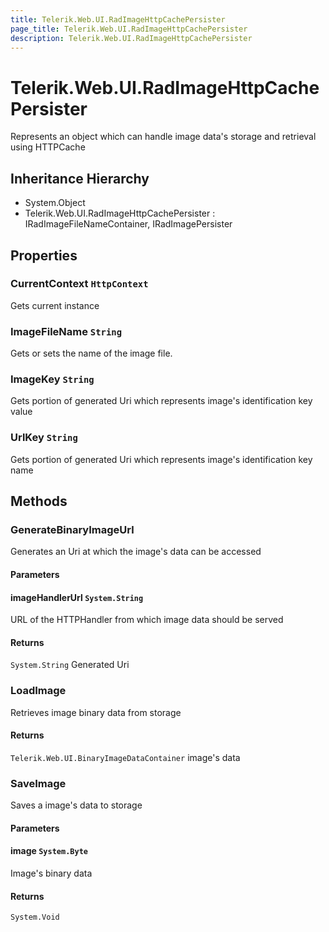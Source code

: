 ```yaml
---
title: Telerik.Web.UI.RadImageHttpCachePersister
page_title: Telerik.Web.UI.RadImageHttpCachePersister
description: Telerik.Web.UI.RadImageHttpCachePersister
---
```


# Telerik.Web.UI.RadImageHttpCachePersister

Represents an object which can handle image data's storage and retrieval using HTTPCache

## Inheritance Hierarchy

* System.Object
* Telerik.Web.UI.RadImageHttpCachePersister : IRadImageFileNameContainer, IRadImagePersister

## Properties

###  CurrentContext `HttpContext`

Gets current  instance

###  ImageFileName `String`

Gets or sets the name of the image file.

###  ImageKey `String`

Gets portion of generated Uri which represents image's identification key value

###  UrlKey `String`

Gets portion of generated Uri which represents image's identification key name

## Methods

###  GenerateBinaryImageUrl

Generates an Uri at which the image's data can be accessed

#### Parameters

#### imageHandlerUrl `System.String`

URL of the HTTPHandler from which image data
            should be served

#### Returns

`System.String` Generated Uri

###  LoadImage

Retrieves image binary data from storage

#### Returns

`Telerik.Web.UI.BinaryImageDataContainer` image's data

###  SaveImage

Saves a image's data to storage

#### Parameters

#### image `System.Byte`

Image's binary data

#### Returns

`System.Void` 

